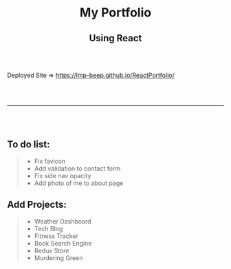 
<h1 align="center">My Portfolio</h1>
<h2 align="center">Using React</h2>    

<br/><br/>

Deployed Site => https://lmp-beep.github.io/ReactPortfolio/

<br/><br/>


***
<br/><br/>

## To do list:  
>* Fix favicon
>* Add validation to contact form
>* Fix side nav opacity
>* Add photo of me to about page

## Add Projects:
>* Weather Dashboard
>* Tech Blog
>* Fitness Tracker
>* Book Search Engine
>* Redux Store
>* Murdering Green

